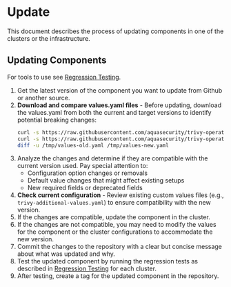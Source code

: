 # Update
This document describes the process of updating components in one of the clusters or the infrastructure.

## Updating Components
For tools to use see [Regression Testing](RegressionTest.md#commands-to-use).
1. Get the latest version of the component you want to update from Github or another source.
2. **Download and compare values.yaml files** - Before updating, download the values.yaml from both the current and target versions to identify potential breaking changes:
   ```bash
   curl -s https://raw.githubusercontent.com/aquasecurity/trivy-operator/v0.25.0/deploy/helm/values.yaml > /tmp/values-old.yaml
   curl -s https://raw.githubusercontent.com/aquasecurity/trivy-operator/v0.27.3/deploy/helm/values.yaml > /tmp/values-new.yaml
   diff -u /tmp/values-old.yaml /tmp/values-new.yaml
   ```
3. Analyze the changes and determine if they are compatible with the current version used. Pay special attention to:
   - Configuration option changes or removals
   - Default value changes that might affect existing setups
   - New required fields or deprecated fields
4. **Check current configuration** - Review existing custom values files (e.g., `trivy-additional-values.yaml`) to ensure compatibility with the new version.
5. If the changes are compatible, update the component in the cluster.
6. If the changes are not compatible, you may need to modify the values for the component or the cluster configurations to accommodate the new version.
7. Commit the changes to the repository with a clear but concise message about what was updated and why.
8. Test the updated component by running the regression tests as described in [Regression Testing](RegressionTest.md#regression-testing-steps) for each cluster.
9. After testing, create a tag for the updated component in the repository.